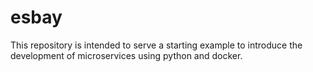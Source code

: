 # esbay
This repository is intended to serve a starting example to introduce the development of microservices using python and docker.
